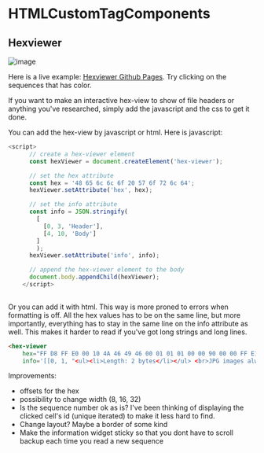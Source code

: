 # HTMLCustomTagComponents


## Hexviewer
![image](https://user-images.githubusercontent.com/77796831/234581498-dc8a907e-3cba-4cb7-8e88-e57b5d44be4f.png)

Here is a live example: [Hexviewer Github Pages](https://bittib010.github.io/HTMLCustomTagComponents/hexviewer/index.html). Try clicking on the sequences that has color.

If you want to make an interactive hex-view to show of file headers or anything you've researched, simply add the javascript and the css to get it done.

You can add the hex-view by javascript or html. Here is javascript:

```javascript
<script>
      // create a hex-viewer element
      const hexViewer = document.createElement('hex-viewer');

      // set the hex attribute
      const hex = '48 65 6c 6c 6f 20 57 6f 72 6c 64';
      hexViewer.setAttribute('hex', hex);

      // set the info attribute
      const info = JSON.stringify(
        [
          [0, 3, 'Header'], 
          [4, 10, 'Body']
        ]
        );
      hexViewer.setAttribute('info', info);

      // append the hex-viewer element to the body
      document.body.appendChild(hexViewer);
    </script>
    
```

Or you can add it with html. This way is more proned to errors when formatting is off. All the hex values has to be on the same line, but more importantly, everything has to stay in the same line on the info attribute as well. This makes it harder to read if you've got long strings and long lines.

```html 
<hex-viewer
    hex="FF D8 FF E0 00 10 4A 46 49 46 00 01 01 01 00 00 90 00 00 FF E1 22 45 78 69 66 00 00 4D 4D 00 2A 00 00 00 08 00 01 12 00 03 00 00 00 01 00 01 00 00 00 00 00 00 FF DB 00 43 00 02 01 01 02 01 01 "
    info='[[0, 1, "<ul><li>Length: 2 bytes</li></ul> <br>JPG images always start with the byte sequence 0xFFD8 at the start of image. <br> You can see that the first four bytes have the value 0xFFD8FFE0, which represents the APP0 marker. An APP1 marker would be 0xFFD8FFE1."],[2, 3, "<ul><li>Length: 2 bytes</li></ul> <br>Application UseMarker(APP0 Marker). This is the identifier. This zero-terminatedstring (0xJFIF) uniquely identifies this APP0 marker. This string shall have zero parity (bit 7=0)."],[4, 5, "<ul><li>Length: 2 bytes</li></ul> <br>Length of APP0 Field"],[6, 9, "<ul><li>Length: 5 bytes, but may vary</li></ul> <br>JFIF(zero terminated) Id string."],[10, 11, "<ul><li>Length: 2 bytes</li></ul> <br>JFIF FormatRevision. In other words, this is the version. The major versionequals the most significant byte and the minor version equals theleast significant byte. Which means that 0x0001 is version number1.00."]]'></hex-viewer>
```


Improvements:
- offsets for the hex
- possibility to change width (8, 16, 32)
- Is the sequence number ok as is? I've been thinking of displaying the clicked cell's id (unique iterated) to make it less hard to find.
- Change layout? Maybe a border of some kind
- Make the information widget sticky so that you dont have to scroll backup each time you read a new sequence

